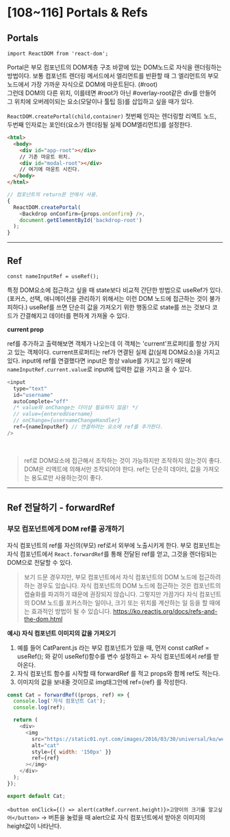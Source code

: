 # [108~116] Portals & Refs

## Portals

`import ReactDOM from 'react-dom';`

Portal은 부모 컴포넌트의 DOM계층 구조 바깥에 있는 DOM노드로 자식을 렌더링하는 방법이다.
보통 컴포넌트 렌더링 메서드에서 엘리먼트를 반환할 때 그 엘리먼트의 부모노드에서 가장 가까운 자식으로 DOM에 마운트된다. (#root)  
그런데 DOM의 다른 위치, 이를테면 #root가 아닌 #overlay-root같은 div를 만들어 그 위치에 오버레이되는 요소(모달이나 툴팁 등)를 삽입하고 싶을 때가 있다.

`ReactDOM.createPortal(child,container)`
첫번째 인자는 렌더링할 리액트 노드, 두번째 인자로는 포인터(요소가 렌더링될 실제 DOM엘리먼트)를 설정한다.

```html
<html>
  <body>
    <div id="app-root"></div>
    // 기존 마운트 위치.
    <div id="modal-root"></div>
    // 여기에 마운트 시킨다.
  </body>
</html>
```

```js
// 컴포넌트의 return문 안에서 사용.
{
  ReactDOM.createPortal(
    <Backdrop onConfirm={props.onConfirm} />,
    document.getElementById('backdrop-root')
  );
}
```

---

## Ref

`const nameInputRef = useRef();`

특정 DOM요소에 접근하고 싶을 때 state보다 비교적 간단한 방법으로 useRef가 있다. (포커스, 선택, 애니메이션을 관리하기 위해서는 이런 DOM 노드에 접근하는 것이 불가피하다.)
useRef를 쓰면 단순히 값을 가져오기 위한 행동으로 state를 쓰는 것보다 코드가 간결해지고 데이터를 편하게 가져올 수 있다.

**current prop**

ref를 추가하고 출력해보면 객체가 나오는데 이 객체는 'current'프로퍼티를 항상 가지고 있는 객체이다. current프로퍼티는 ref가 연결된 실제 값(실제 DOM요소)을 가지고 있다.
input에 ref를 연결했다면 input은 항상 value를 가지고 있기 때문에 `nameInputRef.current.value`로 input에 입력한 값을 가지고 올 수 있다.

```js
<input
  type="text"
  id="username"
  autoComplete="off"
  /* value와 onChange는 더이상 필요하지 않음! */
  // value={enteredUsername}
  // onChange={usernameChangeHandler}
  ref={nameInputRef} // 연결하려는 요소에 ref를 추가한다.
/>
```

<br/>

> ref로 DOM요소에 접근해서 조작하는 것이 가능하지만 조작하지 않는것이 좋다. DOM은 리액트에 의해서만 조작되어야 한다. ref는 단순히 데이터, 값을 가져오는 용도로만 사용하는것이 좋다.

---

## Ref 전달하기 - forwardRef

### 부모 컴포넌트에게 DOM ref를 공개하기

자식 컴포넌트의 ref를 자신의(부모) ref로서 외부에 노출시키게 한다. 부모 컴포넌트는 자식 컴포넌트에서 `React.forwardRef`를 통해 전달된 ref를 얻고, 그것을 렌더링되는 DOM으로 전달할 수 있다.

> 보기 드문 경우지만, 부모 컴포넌트에서 자식 컴포넌트의 DOM 노드에 접근하려 하는 경우도 있습니다. 자식 컴포넌트의 DOM 노드에 접근하는 것은 컴포넌트의 캡슐화를 파괴하기 떄문에 권장되지 않습니다. 그렇지만 가끔가다 자식 컴포넌트의 DOM 노드를 포커스하는 일이나, 크기 또는 위치를 계산하는 일 등을 할 때에는 효과적인 방법이 될 수 있습니다. https://ko.reactjs.org/docs/refs-and-the-dom.html

**예시) 자식 컴포넌트 이미지의 값을 가져오기**

1. 예를 들어 CatParent.js 라는 부모 컴포넌트가 있을 때, 먼저 const catRef = useRef(); 와 같이 useRef()함수를 변수 설정하고 <Cat ref={catRef} /> ← 자식 컴포넌트에서 ref를 받아온다.
2. 자식 컴포넌트 함수를 시작할 때 forwardRef 를 적고 props와 함께 ref도 적는다.
3. 이미지의 값을 보내줄 것이므로 img태그안에 ref={ref} 를 작성한다.

```js
const Cat = forwardRef((props, ref) => {
  console.log('자식 컴포넌트 Cat');
  console.log(ref);

  return (
    <div>
      <img
        src="https://static01.nyt.com/images/2016/03/30/universal/ko/well_cat-korean/well_cat-superJumbo-v2.jpg?quality=90&auto=webp"
        alt="cat"
        style={{ width: '150px' }}
        ref={ref}
      ></img>
    </div>
  );
});

export default Cat;
```

`<button onClick={() => alert(catRef.current.height)}>고양이의 크기를 알고싶어</button>`
→ 버튼을 눌렀을 때 alert으로 자식 컴포넌트에서 받아온 이미지의 height값이 나타난다.
